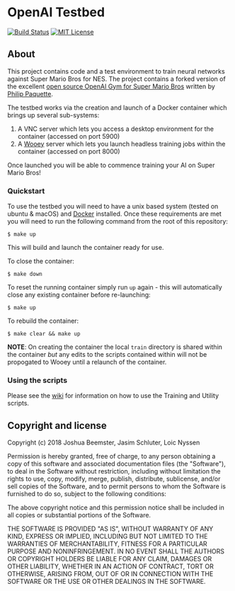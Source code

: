 # OpenAI Testbed

[![Build Status][travis-image]][travis] [![MIT License][license-image]][license]

## About

This project contains code and a test environment to train neural networks against Super Mario Bros for NES.  The project contains a forked version of the excellent [open source OpenAI Gym for Super Mario Bros][gym-super-mario] written by [Philip Paquette][gym-author].

The testbed works via the creation and launch of a Docker container which brings up several sub-systems:

1. A VNC server which lets you access a desktop environment for the container (accessed on port 5900)
2. A [Wooey][wooey] server which lets you launch headless training jobs within the container (accessed on port 8000)

Once launched you will be able to commence training your AI on Super Mario Bros!

### Quickstart

To use the testbed you will need to have a unix based system (tested on ubuntu & macOS) and [Docker][docker] installed.  Once these requirements are met you will need to run the following command from the root of this repository:

```
$ make up
```

This will build and launch the container ready for use.

To close the container:

```
$ make down
```

To reset the running container simply run `up` again - this will automatically close any existing container before re-launching:

```
$ make up
```

To rebuild the container:

```
$ make clear && make up
```

__NOTE__: On creating the container the local `train` directory is shared within the container _but_ any edits to the scripts contained within will not be propogated to Wooey until a relaunch of the container.

### Using the scripts

Please see the [wiki](https://github.com/NES-NN/OpenAI-Testbed/wiki) for information on how to use the Training and Utility scripts.

## Copyright and license

Copyright (c) 2018 Joshua Beemster, Jasim Schluter, Loic Nyssen 

Permission is hereby granted, free of charge, to any person obtaining a copy
of this software and associated documentation files (the "Software"), to deal
in the Software without restriction, including without limitation the rights
to use, copy, modify, merge, publish, distribute, sublicense, and/or sell
copies of the Software, and to permit persons to whom the Software is
furnished to do so, subject to the following conditions:

The above copyright notice and this permission notice shall be included in all
copies or substantial portions of the Software.

THE SOFTWARE IS PROVIDED "AS IS", WITHOUT WARRANTY OF ANY KIND, EXPRESS OR
IMPLIED, INCLUDING BUT NOT LIMITED TO THE WARRANTIES OF MERCHANTABILITY,
FITNESS FOR A PARTICULAR PURPOSE AND NONINFRINGEMENT. IN NO EVENT SHALL THE
AUTHORS OR COPYRIGHT HOLDERS BE LIABLE FOR ANY CLAIM, DAMAGES OR OTHER
LIABILITY, WHETHER IN AN ACTION OF CONTRACT, TORT OR OTHERWISE, ARISING FROM,
OUT OF OR IN CONNECTION WITH THE SOFTWARE OR THE USE OR OTHER DEALINGS IN THE
SOFTWARE.

[travis-image]: https://travis-ci.org/NES-NN/OpenAI-Testbed.svg?branch=master
[travis]: https://travis-ci.org/NES-NN/OpenAI-Testbed

[license-image]: http://img.shields.io/badge/license-MIT-blue.svg?style=flat
[license]: https://opensource.org/licenses/MIT

[gym-super-mario]: https://github.com/ppaquette/gym-super-mario
[gym-author]: https://github.com/ppaquette
[wooey]: https://github.com/wooey/Wooey
[docker]: https://docs.docker.com/install/
